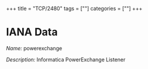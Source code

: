 +++
title = "TCP/2480"
tags = [""]
categories = [""]
+++

# IANA Data

_Name:_ powerexchange

_Description:_ Informatica PowerExchange Listener


